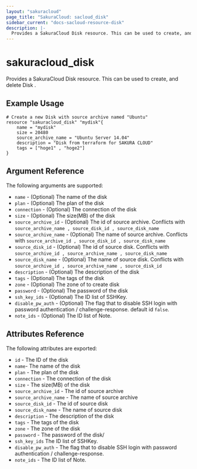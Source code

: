 ```yaml
---
layout: "sakuracloud"
page_title: "SakuraCloud: sacloud_disk"
sidebar_current: "docs-sacloud-resource-disk"
description: |-
  Provides a SakuraCloud Disk resource. This can be used to create, and delete Disk .
---
```


# sakuracloud\_disk

Provides a SakuraCloud Disk resource. This can be used to create, 
and delete Disk .

## Example Usage

```
# Create a new Disk with source archive named "Ubuntu"
resource "sakuracloud_disk" "mydisk"{
    name = "mydisk"
    size = 20480
    source_archive_name = "Ubuntu Server 14.04"
    description = "Disk from terraform for SAKURA CLOUD"
    tags = ["hoge1" , "hoge2"]
}
```

## Argument Reference

The following arguments are supported:

* `name` - (Optional) The name of the disk
* `plan` - (Optional) The plan of the disk
* `connection` - (Optional) The connection of the disk
* `size` - (Optional) The size(MB) of the disk
* `source_archive_id` - (Optional) The id of source archive.
  Conflicts with `source_archive_name , source_disk_id , source_disk_name`
* `source_archive_name` - (Optional) The name of source archive.
  Conflicts with `source_archive_id , source_disk_id , source_disk_name`
* `source_disk_id` - (Optional) The id of source disk.
  Conflicts with `source_archive_id , source_archive_name , source_disk_name`
* `source_disk_name` - (Optional) The name of source disk.
  Conflicts with `source_archive_id , source_archive_name , source_disk_id`
* `description` - (Optional) The description of the disk
* `tags` - (Optional) The tags of the disk
* `zone` - (Optional) The zone of to create disk
* `password` - (Optional) The password of the disk
* `ssh_key_ids` - (Optional) The ID list of SSHKey.
* `disable_pw_auth` - (Optional) The flag that to disable SSH login with password authentication / challenge-response. default id `false`.
* `note_ids` - (Optional) The ID list of Note.

## Attributes Reference

The following attributes are exported:

* `id` - The ID of the disk
* `name`- The name of the disk
* `plan` - The plan of the disk
* `connection` - The connection of the disk
* `size` - The size(MB) of the disk
* `source_archive_id` - The id of source archive
* `source_archive_name` - The name of source archive
* `source_disk_id` - The id of source disk
* `source_disk_name` - The name of source disk
* `description` - The description of the disk
* `tags` - The tags of the disk
* `zone` - The zone of the disk
* `password` - The password of the disk/
* `ssh_key_ids` The ID list of SSHKey.
* `disable_pw_auth` - The flag that to disable SSH login with password authentication / challenge-response.
* `note_ids` - The ID list of Note.

